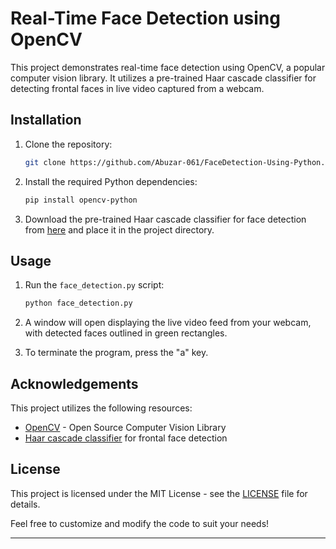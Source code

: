 # Real-Time Face Detection using OpenCV

This project demonstrates real-time face detection using OpenCV, a popular computer vision library. It utilizes a pre-trained Haar cascade classifier for detecting frontal faces in live video captured from a webcam.

## Installation

1. Clone the repository:
    ```bash
    git clone https://github.com/Abuzar-061/FaceDetection-Using-Python.git
    ```

2. Install the required Python dependencies:
    ```bash
    pip install opencv-python
    ```

3. Download the pre-trained Haar cascade classifier for face detection from [here](https://github.com/opencv/opencv/blob/master/data/haarcascades/haarcascade_frontalface_default.xml) and place it in the project directory.

## Usage

1. Run the `face_detection.py` script:
    ```bash
    python face_detection.py
    ```

2. A window will open displaying the live video feed from your webcam, with detected faces outlined in green rectangles.

3. To terminate the program, press the "a" key.

## Acknowledgements

This project utilizes the following resources:
- [OpenCV](https://opencv.org/) - Open Source Computer Vision Library
- [Haar cascade classifier](https://github.com/opencv/opencv/blob/master/data/haarcascades/haarcascade_frontalface_default.xml) for frontal face detection

## License

This project is licensed under the MIT License - see the [LICENSE](LICENSE) file for details.

Feel free to customize and modify the code to suit your needs!

---

